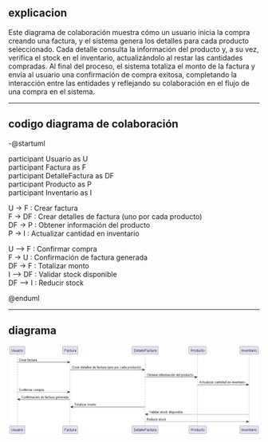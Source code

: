 **explicacion** 
------------------------------------------------

Este diagrama de colaboración muestra cómo un usuario inicia la compra creando una factura, y el sistema genera los detalles para cada producto seleccionado. Cada detalle consulta la información del producto y, a su vez, verifica el stock en el inventario, actualizándolo al restar las cantidades compradas. Al final del proceso, el sistema totaliza el monto de la factura y envía al usuario una confirmación de compra exitosa, completando la interacción entre las entidades y reflejando su colaboración en el flujo de una compra en el sistema.

-------------------------------------
**codigo diagrama de colaboración**
---------------------------------  
-@startuml  

participant Usuario as U  
participant Factura as F  
participant DetalleFactura as DF  
participant Producto as P  
participant Inventario as I  

U -> F : Crear factura  
F -> DF : Crear detalles de factura (uno por cada producto)  
DF -> P : Obtener información del producto  
P -> I : Actualizar cantidad en inventario  

U --> F : Confirmar compra  
F -> U : Confirmación de factura generada  
DF -> F : Totalizar monto  
I --> DF : Validar stock disponible  
DF --> I : Reducir stock  

@enduml   

----------------------------------
**diagrama** 
---------------------------------

![diagrama-de-colaboracion](./out/uml/dinamico/diagrama-de-colaboracion/codigo/codigo.png)